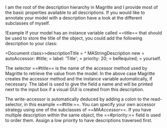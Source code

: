 I am the root of the description hierarchy in Magritte and I provide most of the basic properties available to all descriptions. If you would like to annotate your model with a description have a look at the different subclasses of myself.

!Example
If your model has an instance variable called ==title== that should be used to store the title of the object, you could add the following description to your class:

=Document class>>descriptionTitle
=	^ MAStringDescription new
=		autoAccessor: #title;
=		label: 'Title';
=		priority: 20;
=		beRequired;
=		yourself.

The selector ==#title== is the name of the accessor method used by Magritte to retrieve the value from the model. In the above case Magritte creates the accessor method and the instance variable automatically, if necessary. The label is used to give the field a name and will be printed next to the input box if a visual GUI is created from this description.

The write-accessor is automatically deduced by adding a colon to the read-selector, in this example ==#title:==. You can specify your own accessor strategy using one of the subclasses of ==*MAAccessor*==. If you have multiple description within the same object, the ==#priority:== field is used to order them. Assign a low priority to have descriptions traversed first.